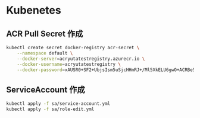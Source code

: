 # Kubenetes

## ACR Pull Secret 作成
```bash
kubectl create secret docker-registry acr-secret \
    --namespace default \
    --docker-server=acryutatestregistry.azurecr.io \
    --docker-username=acryutatestregistry \
    --docker-password=xAUSR0+SF2+UbjsIsm5uSjcHHmRJ+/Ml5XkELU6gwO+ACRBe5DTr
```
## ServiceAccount 作成
```bash
kubectl apply -f sa/service-account.yml
kubectl apply -f sa/role-edit.yml
```

